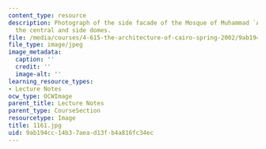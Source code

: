 ```yaml
---
content_type: resource
description: Photograph of the side facade of the Mosque of Muhammad `Ali showing
  the central and side domes.
file: /media/courses/4-615-the-architecture-of-cairo-spring-2002/9ab194cc14b37aead13fb4a816fc34ec_1161.jpg
file_type: image/jpeg
image_metadata:
  caption: ''
  credit: ''
  image-alt: ''
learning_resource_types:
- Lecture Notes
ocw_type: OCWImage
parent_title: Lecture Notes
parent_type: CourseSection
resourcetype: Image
title: 1161.jpg
uid: 9ab194cc-14b3-7aea-d13f-b4a816fc34ec
---
```

